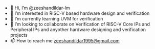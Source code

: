 - 👋 Hi, I’m @zeeshandildar-lm
- 👀 I’m interested in RISC-V based hardware design and verification
- 🌱 I’m currently learning UVM for verification
- 💞️ I’m looking to collaborate on Verification of RISC-V Core IPs and Peripheral IPs and anyother hardware designing and verification projects
- 📫 How to reach me zeeshandildar1995@gmail.com

<!---
zeeshandildar-lm/zeeshandildar-lm is a ✨ special ✨ repository because its `README.md` (this file) appears on your GitHub profile.
You can click the Preview link to take a look at your changes.
--->
